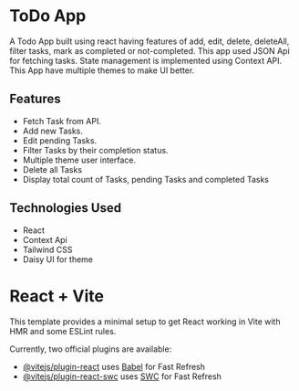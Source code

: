 # ToDo App
A Todo App built using react having features of add, edit, delete, deleteAll, filter tasks, mark as completed or not-completed. This app used JSON Api for fetching tasks. State management is implemented using Context API. This App have multiple themes to make UI better.


## Features
- Fetch Task from API.
- Add new Tasks.
- Edit pending Tasks.
- Filter Tasks by their completion status.
- Multiple theme user interface.
- Delete all Tasks
- Display total count of Tasks, pending Tasks and completed Tasks

## Technologies Used
- React
- Context Api
- Tailwind CSS
- Daisy UI for theme

# React + Vite

This template provides a minimal setup to get React working in Vite with HMR and some ESLint rules.

Currently, two official plugins are available:

- [@vitejs/plugin-react](https://github.com/vitejs/vite-plugin-react/blob/main/packages/plugin-react/README.md) uses [Babel](https://babeljs.io/) for Fast Refresh
- [@vitejs/plugin-react-swc](https://github.com/vitejs/vite-plugin-react-swc) uses [SWC](https://swc.rs/) for Fast Refresh
